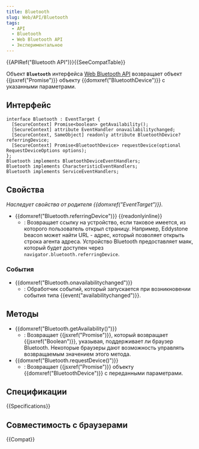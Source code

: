 ```yaml
---
title: Bluetooth
slug: Web/API/Bluetooth
tags:
  - API
  - Bluetooth
  - Web Bluetooth API
  - Экспериментальное
---
```


{{APIRef("Bluetooth API")}}{{SeeCompatTable}}

Объект **`Bluetooth`** интерфейса [Web Bluetooth API](/ru/docs/Web/API/Web_Bluetooth_API) возвращает объект {{jsxref("Promise")}} объекту {{domxref("BluetoothDevice")}} с указанными параметрами.

## Интерфейс

```
interface Bluetooth : EventTarget {
  [SecureContext] Promise<boolean> getAvailability();
  [SecureContext] attribute EventHandler onavailabilitychanged;
  [SecureContext, SameObject] readonly attribute BluetoothDevice? referringDevice;
  [SecureContext] Promise<BluetoothDevice> requestDevice(optional RequestDeviceOptions options);
};
Bluetooth implements BluetoothDeviceEventHandlers;
Bluetooth implements CharacteristicEventHandlers;
Bluetooth implements ServiceEventHandlers;
```

## Свойства

_Наследует свойства от родителя {{domxref("EventTarget")}}._

- {{domxref("Bluetooth.referringDevice")}} {{readonlyinline}}
  - : Возвращает ссылку на устройство, если таковое имеется, из которого пользователь открыл страницу. Например, Eddystone beacon может найти URL - адрес, который позволяет открыть строка агента адреса. Устройство Bluetooth предоставляет маяк, который будет доступен через `navigator.bluetooth.referringDevice`.

### События

- {{domxref("Bluetooth.onavailabilitychanged")}}
  - : Обработчик событий, который запускается при возникновении события типа {{event("availabilitychanged")}}.

## Методы

- {{domxref("Bluetooth.getAvailability()")}}
  - : Возвращает {{jsxref("Promise")}}, который возвращает {{jsxref("Boolean")}}, указывая, поддерживает ли браузер Bluetooth. Некоторые браузеры дают возможность управлять возвращаемым значением этого метода.
- {{domxref("Bluetooth.requestDevice()")}}
  - : Возвращает {{jsxref("Promise")}} объекту {{domxref("BluetoothDevice")}} с переданными параметрами.

## Спецификации

{{Specifications}}

## Совместимость с браузерами

{{Compat}}
